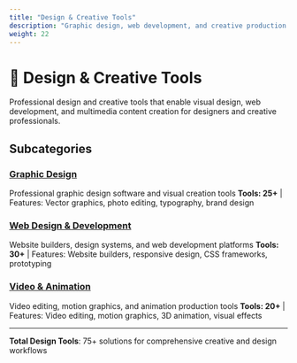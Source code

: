 ```yaml
---
title: "Design & Creative Tools"
description: "Graphic design, web development, and creative production tools"
weight: 22
---
```


# 🎨 Design & Creative Tools

Professional design and creative tools that enable visual design, web development, and multimedia content creation for designers and creative professionals.

## Subcategories

### [Graphic Design](/categories/design-creative-tools/graphic-design/)
Professional graphic design software and visual creation tools
**Tools: 25+** | Features: Vector graphics, photo editing, typography, brand design

### [Web Design & Development](/categories/design-creative-tools/web-design-development/)
Website builders, design systems, and web development platforms
**Tools: 30+** | Features: Website builders, responsive design, CSS frameworks, prototyping

### [Video & Animation](/categories/design-creative-tools/video-animation/)
Video editing, motion graphics, and animation production tools
**Tools: 20+** | Features: Video editing, motion graphics, 3D animation, visual effects

---

**Total Design Tools**: 75+ solutions for comprehensive creative and design workflows